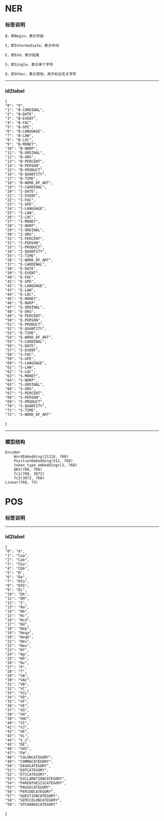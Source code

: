 # NER
### 标签说明
    B，即Begin，表示开始
    
    I，即Intermediate，表示中间
    
    E，即End，表示结尾
    
    S，即Single，表示单个字符
    
    O，即Other，表示其他，用于标记无关字符
---
### id2label
    {
    "0": "O",
    "1": "B-CARDINAL",
    "2": "B-DATE",
    "3": "B-EVENT",
    "4": "B-FAC",
    "5": "B-GPE",
    "6": "B-LANGUAGE",
    "7": "B-LAW",
    "8": "B-LOC",
    "9": "B-MONEY",
    "10": "B-NORP",
    "11": "B-ORDINAL",
    "12": "B-ORG",
    "13": "B-PERCENT",
    "14": "B-PERSON",
    "15": "B-PRODUCT",
    "16": "B-QUANTITY",
    "17": "B-TIME",
    "18": "B-WORK_OF_ART",
    "19": "I-CARDINAL",
    "20": "I-DATE",
    "21": "I-EVENT",
    "22": "I-FAC",
    "23": "I-GPE",
    "24": "I-LANGUAGE",
    "25": "I-LAW",
    "26": "I-LOC",
    "27": "I-MONEY",
    "28": "I-NORP",
    "29": "I-ORDINAL",
    "30": "I-ORG",
    "31": "I-PERCENT",
    "32": "I-PERSON",
    "33": "I-PRODUCT",
    "34": "I-QUANTITY",
    "35": "I-TIME",
    "36": "I-WORK_OF_ART",
    "37": "E-CARDINAL",
    "38": "E-DATE",
    "39": "E-EVENT",
    "40": "E-FAC",
    "41": "E-GPE",
    "42": "E-LANGUAGE",
    "43": "E-LAW",
    "44": "E-LOC",
    "45": "E-MONEY",
    "46": "E-NORP",
    "47": "E-ORDINAL",
    "48": "E-ORG",
    "49": "E-PERCENT",
    "50": "E-PERSON",
    "51": "E-PRODUCT",
    "52": "E-QUANTITY",
    "53": "E-TIME",
    "54": "E-WORK_OF_ART",
    "55": "S-CARDINAL",
    "56": "S-DATE",
    "57": "S-EVENT",
    "58": "S-FAC",
    "59": "S-GPE",
    "60": "S-LANGUAGE",
    "61": "S-LAW",
    "62": "S-LOC",
    "63": "S-MONEY",
    "64": "S-NORP",
    "65": "S-ORDINAL",
    "66": "S-ORG",
    "67": "S-PERCENT",
    "68": "S-PERSON",
    "69": "S-PRODUCT",
    "70": "S-QUANTITY",
    "71": "S-TIME",
    "72": "S-WORK_OF_ART"
  }

---
### 模型结构
    Encoder
        WordEmbedding(21128, 768)
        PositionEmbedding(512, 768)
        token_type_embeddings(2, 768)
        QKV(768, 768)
        fc1(768, 3072)
        fc2(3072, 768)
    Linear(768, 73)

# POS
### 标签说明
    

---
### id2label
    {
    "0": "A",
    "1": "Caa",
    "2": "Cab",
    "3": "Cba",
    "4": "Cbb",
    "5": "D",
    "6": "Da",
    "7": "Dfa",
    "8": "Dfb",
    "9": "Di",
    "10": "Dk",
    "11": "DM",
    "12": "I",
    "13": "Na",
    "14": "Nb",
    "15": "Nc",
    "16": "Ncd",
    "17": "Nd",
    "18": "Nep",
    "19": "Neqa",
    "20": "Neqb",
    "21": "Nes",
    "22": "Neu",
    "23": "Nf",
    "24": "Ng",
    "25": "Nh",
    "26": "Nv",
    "27": "P",
    "28": "T",
    "29": "VA",
    "30": "VAC",
    "31": "VB",
    "32": "VC",
    "33": "VCL",
    "34": "VD",
    "35": "VF",
    "36": "VE",
    "37": "VG",
    "38": "VH",
    "39": "VHC",
    "40": "VI",
    "41": "VJ",
    "42": "VK",
    "43": "VL",
    "44": "V_2",
    "45": "DE",
    "46": "SHI",
    "47": "FW",
    "48": "COLONCATEGORY",
    "49": "COMMACATEGORY",
    "50": "DASHCATEGORY",
    "51": "DOTCATEGORY",
    "52": "ETCCATEGORY",
    "53": "EXCLAMATIONCATEGORY",
    "54": "PARENTHESISCATEGORY",
    "55": "PAUSECATEGORY",
    "56": "PERIODCATEGORY",
    "57": "QUESTIONCATEGORY",
    "58": "SEMICOLONCATEGORY",
    "59": "SPCHANGECATEGORY"
  }